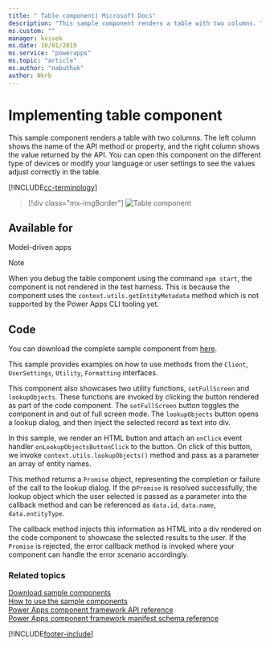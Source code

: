 ```yaml
---
title: " Table component| Microsoft Docs" 
description: "This sample component renders a table with two columns. The left column shows the name of the API method or property, and the right column shows the value returned by the API." 
ms.custom: ""
manager: kvivek
ms.date: 10/01/2019
ms.service: "powerapps"
ms.topic: "article"
ms.author: "nabuthuk" 
author: Nkrb
---
```


# Implementing table component

This sample component renders a table with two columns. The left column shows the name of the API method or property, and the right column shows the value returned by the API. You can open this component on the different type of devices or modify your language or user settings to see the values adjust correctly in the table. 

[!INCLUDE[cc-terminology](../../data-platform/includes/cc-terminology.md)]

> [!div class="mx-imgBorder"]
> ![Table component](../media/table-control.png "Table component")

## Available for 

Model-driven apps

> [!NOTE]
> When you debug the table component using the command `npm start`, the component is not rendered in the test harness. This is because the component uses the `context.utils.getEntityMetadata`  method which is not supported by the Power Apps CLI tooling yet.

## Code

You can download the complete sample component from [here](https://github.com/microsoft/PowerApps-Samples/tree/master/component-framework/TableControl).

This sample provides examples on how to use methods from the `Client`, `UserSettings`, `Utility`, `Formatting` interfaces.

This component also showcases two utility functions, `setFullScreen` and `lookupObjects`. These functions are invoked by clicking the button rendered as part of the code component. The `setFullScreen` button toggles the component in and out of full screen mode. The `lookupObjects` button opens a lookup dialog, and then inject the selected record as text into div.

In this sample, we render an HTML button and attach an `onClick` event handler `onLookupObjectsButtonClick` to the button. On click of this button, we invoke `context.utils.lookupObjects()` method and pass as a parameter an array of entity names. 

This method returns a `Promise` object, representing the completion or failure of the call to the lookup dialog. If the p`Promise` is resolved successfully, the lookup object which the user selected is passed as a parameter into the callback method and can be referenced as `data.id`, `data.name`, `data.entityType`.

The callback method injects this information as HTML into a div rendered on the code component to showcase the selected results to the user. If the `Promise` is rejected, the error callback method is invoked where your component can handle the error scenario accordingly.

### Related topics

[Download sample components](https://github.com/microsoft/PowerApps-Samples/tree/master/component-framework)<br/>
[How to use the sample components](../use-sample-components.md)<br/>
[Power Apps component framework API reference](../reference/index.md)<br/>
[Power Apps component framework manifest schema reference](../manifest-schema-reference/index.md)

[!INCLUDE[footer-include](../../../includes/footer-banner.md)]